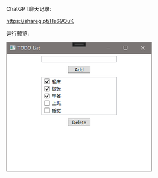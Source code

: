 ChatGPT聊天记录:

https://shareg.pt/Hs69QuK



运行预览:

![Snipaste_2023-10-20_10-40-49](Snipaste_2023-10-20_10-40-49.png)